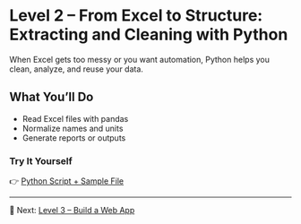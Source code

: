 # Level 2 – From Excel to Structure: Extracting and Cleaning with Python

When Excel gets too messy or you want automation, Python helps you clean, analyze, and reuse your data.

## What You’ll Do

- Read Excel files with pandas
- Normalize names and units
- Generate reports or outputs

### Try It Yourself
👉 [Python Script + Sample File](../level-2-python/README.md)

---

📌 Next: [Level 3 – Build a Web App](level-3-fastapi-en.md)
